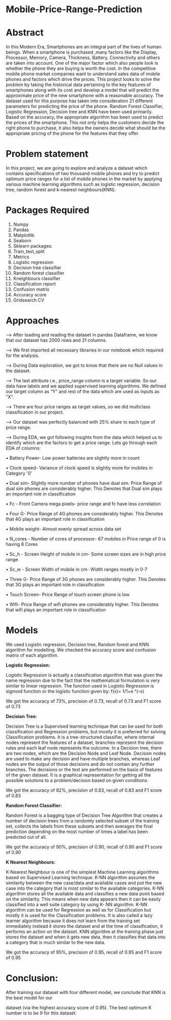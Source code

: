 # Mobile-Price-Range-Prediction

# Abstract

In this Modern Era, Smartphones are an integral part of the lives of human beings. When a smartphone is purchased ,many factors like the Display, Processor, Memory, Camera, Thickness, Battery, Connectivity and others are taken into account. One of the major factor which also people look is whether the phone they are buying is worth the cost. In the competitive mobile phone market companies want to understand sales data of mobile phones and factors which drive the prices. This project looks to solve the problem by taking the historical data pertaining to the key
features of smartphones along with its cost and develop a model that will predict the approximate price of
the new smartphone with a reasonable accuracy. The dataset used for this purpose has taken into consideration 21 different parameters for predicting the price of the phone. Random Forest Classifier,
Logistic Regression, Decision tree and KNN have been used primarily. Based on the accuracy, the
appropriate algorithm has been used to predict the prices of the smartphone. This not only helps the
customers decide the right phone to purchase, it also helps the owners decide what should be the appropriate
pricing of the phone for the features that they offer.

# Problem statement

In this project, we are going to explore and analyze a dataset which contains specifications of two thousand mobile phones and try to predict optimum price ranges for a list of mobile phones in the market by applying various machine learning algorithms such as logistic regression, decision tree, random forest and k-nearest neighbours(KNN).

# Packages Required

1. Numpy
2. Pandas
3. Matplotlib
4. Seaborn
5. Sklearn packages:
6. Train_test_split
7. Metrics
8. Logistic regression
9. Decision tree classifier
10. Random forest classifier
11. Kneighbours classifier
12. Classification report
13. Confusion matrix
14. Accuracy score
15. Gridsearch CV

# Approaches

--> After loading and reading the dataset in pandas Dataframe, we know that our dataset has 2000 rows and
21 columns.

--> We first imported all necessary libraries in our notebook which required for the analysis.

--> During Data exploration, we got to know that there are no Null values in the dataset.

--> The last attribute i.e., price_range column is a target variable. So our data have labels and we applied
supervised learning algorithms. We defined our target column as “Y” and rest of the data which are used
as inputs as “X”.

--> There are four price ranges as target values, so we did multiclass classification in our project.

--> Our dataset was perfectly balanced with 25% share to each type of price range.

--> During EDA, we got following insights from the data which helped us to identify which are the factors to
get a price range. Lets go through each EDA of columns:

• Battery Power- Low power batteries are slightly more in count

• Clock speed- Variance of clock speed is slightly more for mobiles in Category '0'

• Dual sim- Slightly more number of phones have dual sim. Price Range of dual sim phones are
considerably higher. This Denotes that Dual sim plays an important role in classification

• Fc - Front Camera mega pixels- price range and fc have less correlation

• Four G- Price Range of 4G phones are considerably higher. This Denotes that 4G plays an
important role in classification

• Mobile weight- Almost evenly spread across data set

• N_cores - Number of cores of processor- 67 mobiles in Price range of 0 is having 8 Cores

• Sc_h - Screen Height of mobile in cm- Some screen sizes are in high price range

• Sc_w - Screen Width of mobile in cm- Width ranges mostly in 0-7

• Three G- Price Range of 3G phones are considerably higher. This Denotes that 3G plays an important role in classification

• Touch Screen- Price Range of touch screen phone is low

• Wifi- Price Range of wifi phones are considerably higher. This Denotes that wifi plays an important role in classification

# Models

We used Logistic regression, Decision tree, Random forest and KNN algorithm for modelling. We
checked the accuracy score and confusion matrix of each algorithm.

**Logistic Regression:**

Logistic Regression is actually a classification algorithm that was given the name regression due to the fact that the mathematical formulation is very similar to linear regression.
The function used in Logistic Regression is sigmoid function or the logistic function given by:
		f(x)= 1/1+e ^(-x)

We got the accuracy of 73%, precision of 0.73, recall of 0.73 and F1 score of 0.73

**Decision Tree:**

Decision Tree is a Supervised learning technique that can be used for both classification and Regression problems, but mostly it is preferred for solving Classification problems. It is a tree-structured classifier, where internal nodes represent the features of a dataset, branches represent the decision rules and each leaf node represents the outcome. In a Decision tree, there are two nodes, which are the Decision Node and Leaf Node. Decision nodes are used to make any decision and have multiple branches, whereas Leaf nodes are the output of those decisions and do not contain any further branches. The decisions or the test are performed on the basis of features of the given dataset. It is a graphical representation for getting all the possible solutions to a problem/decision based on given conditions. 

We got the accuracy of 82%, precision of 0.83, recall of 0.83 and F1 score of 0.83

**Random Forest Classifier:**

Random Forest is a bagging type of Decision Tree Algorithm that creates a number of decision trees from a randomly selected subset of the training set, collects the labels from these subsets and then averages the final prediction depending on the most number of times a label has been predicted out of all.

We got the accuracy of 90%, precision of 0.90, recall of 0.90 and F1 score of 0.90

**K Nearest Neighbours:**

K-Nearest Neighbour is one of the simplest Machine Learning algorithms based on Supervised Learning technique. K-NN algorithm assumes the similarity between the new case/data and available cases and put the new case into the category that is most similar to the available categories. K-NN algorithm stores all the available data and classifies a new data point based on the similarity. This means when new data appears then it can be easily classified into a well suite category by using K- NN algorithm. K-NN algorithm can be used for Regression as well as for Classification but mostly it is used for the Classification problems. It is also called a lazy learner algorithm because it does not learn from the training set immediately instead it stores the dataset and at the time of classification, it performs an action on the dataset. KNN algorithm at the training phase just stores the dataset and when it gets new data, then it classifies that data into a category that is much similar to the new data.

We got the accuracy of 95%, precision of 0.95, recall of 0.95 and F1 score of 0.95

# Conclusion:

After training our dataset with four different model, we conclude that KNN is the best model for our

dataset (via the highest accuracy score of 0.95). The best optimum K number is to be 9 for this dataset.









